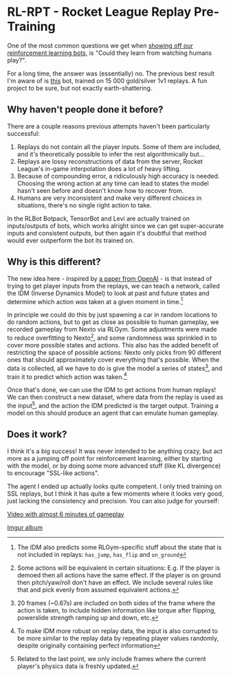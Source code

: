 # RL-RPT - Rocket League Replay Pre-Training
One of the most common questions we get when [showing off our reinforcement learning bots](https://www.twitch.tv/rlgym), is "Could they learn from watching humans play?".

For a long time, the answer was (essentially) no. The previous best result I'm aware of is [this](https://natebake.dev/code/rl-ai/) bot, trained on 15 000 gold/silver 1v1 replays. A fun project to be sure, but not exactly earth-shattering.

## Why haven't people done it before?
There are a couple reasons previous attempts haven't been particularly successful:

1. Replays do not contain all the player inputs. Some of them are included, and it's theoretically possible to infer the rest algorithmically but...
2. Replays are lossy reconstructions of data from the server, Rocket League's in-game interpolation does a lot of heavy lifting.
3. Because of compounding error, a ridiculously high accuracy is needed. Choosing the wrong action at any time can lead to states the model hasn't seen before and doesn't know how to recover from.
4. Humans are very inconsistent and make very different choices in situations, there's no single right action to take.

In the RLBot Botpack, TensorBot and Levi are actually trained on inputs/outputs of bots, 
which works alright since we can get super-accurate inputs and consistent outputs, but then again it's doubtful that method would ever outperform the bot its trained on.


## Why is this different?
The new idea here - inspired by [a paper from OpenAI](https://openai.com/blog/vpt/) - is that instead of trying to get player inputs from the replays, 
we can teach a network, called the IDM (Inverse Dynamics Model) to look at past and future states and determine which action *was* taken at a given moment in time.[^1]

In principle we could do this by just spawning a car in random locations to do random actions, but to get as close as possible to human gameplay, 
we recorded gameplay from Nexto via RLGym. Some adjustments were made to reduce overfitting to Nexto[^2], and some randomness was sprinkled in to cover more possible states and actions. 
This also has the added benefit of restricting the space of possible actions: Nexto only picks from 90 different ones that should approximately cover everything that's possible.
When the data is collected, all we have to do is give the model a series of states[^3], and train it to predict which action was taken.[^4]

Once that's done, we can use the IDM to get actions from human replays! 
We can then construct a new dataset, where data from the replay is used as the input[^5], and the action the IDM predicted is the target output.
Training a model on this should produce an agent that can emulate human gameplay.

## Does it work?
I think it's a big success! 
It was never intended to be anything crazy, but act more as a jumping off point for reinforcement learning, either by starting with the model, or by doing some more advanced stuff (like KL divergence) to encourage "SSL-like actions".

The agent I ended up actually looks quite competent. I only tried training on SSL replays, but I think it has quite a few moments where it looks very good, just lacking the consistency and precision.
You can also judge for yourself:

[Video with almost 6 minutes of gameplay](https://www.youtube.com/watch?v=VXi6f0zhVrk)

[Imgur album](https://imgur.com/a/zqrQxcD)


[^1]: The IDM also predicts some RLGym-specific stuff about the state that is not included in replays: `has_jump`, `has_flip` and `on_ground`
[^2]: Some actions will be equivalent in certain situations: E.g. If the player is demoed then all actions have the same effect. If the player is on ground then pitch/yaw/roll don't have an effect. We include several rules like that and pick evenly from assumed equivalent actions.
[^3]: 20 frames (~0.67s) are included on both sides of the frame where the action is taken, to include hidden information like torque after flipping, powerslide strength ramping up and down, etc.
[^4]: To make IDM more robust on replay data, the input is also corrupted to be more similar to the replay data by repeating player values randomly, despite originally containing perfect information
[^5]: Related to the last point, we only include frames where the current player's physics data is freshly updated.
